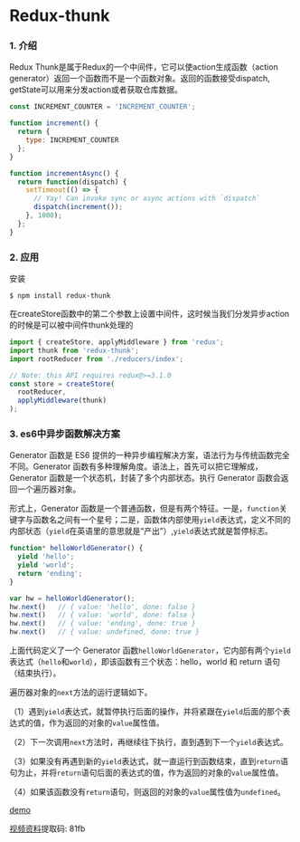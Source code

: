 # Redux-thunk

### 1. 介绍

Redux Thunk是属于Redux的一个中间件，它可以使action生成函数（action generator）返回一个函数而不是一个函数对象。返回的函数接受dispatch, getState可以用来分发action或者获取仓库数据。

```javascript
const INCREMENT_COUNTER = 'INCREMENT_COUNTER';

function increment() {
  return {
    type: INCREMENT_COUNTER
  };
}

function incrementAsync() {
  return function(dispatch) {
    setTimeout(() => {
      // Yay! Can invoke sync or async actions with `dispatch`
      dispatch(increment());
    }, 1000);
  };
}
```

### 2. 应用

安装

````shell
$ npm install redux-thunk
````

在createStore函数中的第二个参数上设置中间件，这时候当我们分发异步action的时候是可以被中间件thunk处理的

```javascript
import { createStore, applyMiddleware } from 'redux';
import thunk from 'redux-thunk';
import rootReducer from './reducers/index';

// Note: this API requires redux@>=3.1.0
const store = createStore(
  rootReducer,
  applyMiddleware(thunk)
);
```

### 3. es6中异步函数解决方案

Generator 函数是 ES6 提供的一种异步编程解决方案，语法行为与传统函数完全不同。Generator 函数有多种理解角度。语法上，首先可以把它理解成，Generator 函数是一个状态机，封装了多个内部状态。执行 Generator 函数会返回一个遍历器对象。

形式上，Generator 函数是一个普通函数，但是有两个特征。一是，`function`关键字与函数名之间有一个星号；二是，函数体内部使用`yield`表达式，定义不同的内部状态（`yield`在英语里的意思就是“产出”）,`yield`表达式就是暂停标志。

```javascript
function* helloWorldGenerator() {
  yield 'hello';
  yield 'world';
  return 'ending';
}

var hw = helloWorldGenerator();
hw.next()	// { value: 'hello', done: false }
hw.next()	// { value: 'world', done: false }
hw.next()	// { value: 'ending', done: true }
hw.next()	// { value: undefined, done: true }
```

上面代码定义了一个 Generator 函数`helloWorldGenerator`，它内部有两个`yield`表达式（`hello`和`world`），即该函数有三个状态：hello，world 和 return 语句（结束执行）。

遍历器对象的`next`方法的运行逻辑如下。

（1）遇到`yield`表达式，就暂停执行后面的操作，并将紧跟在`yield`后面的那个表达式的值，作为返回的对象的`value`属性值。

（2）下一次调用`next`方法时，再继续往下执行，直到遇到下一个`yield`表达式。

（3）如果没有再遇到新的`yield`表达式，就一直运行到函数结束，直到`return`语句为止，并将`return`语句后面的表达式的值，作为返回的对象的`value`属性值。

（4）如果该函数没有`return`语句，则返回的对象的`value`属性值为`undefined`。

[demo](https://github.com/pluslicy/redux.git)

[视频资料](https://pan.baidu.com/s/1w_BiQqSC0z3F2_ARlOwd9A)提取码: 81fb